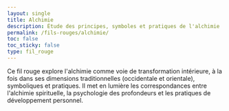 ```yaml
---
layout: single
title: Alchimie
description: Étude des principes, symboles et pratiques de l'alchimie
permalink: /fils-rouges/alchimie/
toc: false
toc_sticky: false
type: fil_rouge
---
```

Ce fil rouge explore l'alchimie comme voie de transformation intérieure, à la fois dans ses dimensions traditionnelles (occidentale et orientale), symboliques et pratiques. Il met en lumière les correspondances entre l'alchimie spirituelle, la psychologie des profondeurs et les pratiques de développement personnel.

